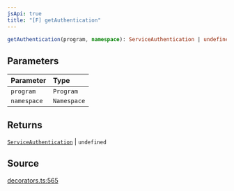 ```yaml
---
jsApi: true
title: "[F] getAuthentication"
---
```


```ts
getAuthentication(program, namespace): ServiceAuthentication | undefined
```

## Parameters

| Parameter   | Type        |
| :---------- | :---------- |
| `program`   | `Program`   |
| `namespace` | `Namespace` |

## Returns

[`ServiceAuthentication`](Interface.ServiceAuthentication.md) \| `undefined`

## Source

[decorators.ts:565](https://github.com/markcowl/cadl/blob/3db15286/packages/http/src/decorators.ts#L565)
